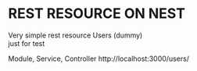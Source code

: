 # REST RESOURCE ON NEST

Very simple rest resource Users (dummy)   
just for test   

Module, Service, Controller
http://localhost:3000/users/